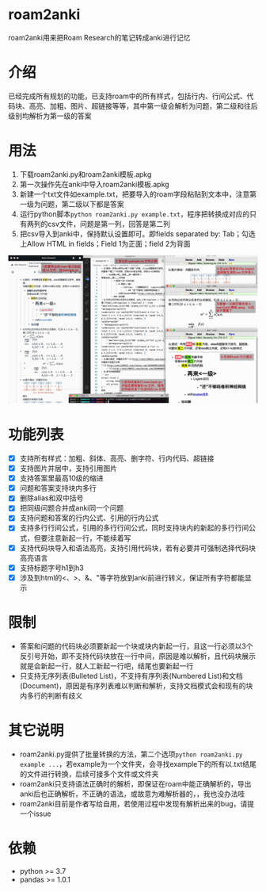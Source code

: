 # roam2anki
roam2anki用来把Roam Research的笔记转成anki进行记忆

# 介绍
已经完成所有规划的功能，已支持roam中的所有样式，包括行内、行间公式、代码块、高亮、加粗、图片、超链接等等，其中第一级会解析为问题，第二级和往后级别均解析为第一级的答案

# 用法
1. 下载roam2anki.py和roam2anki模板.apkg
2. 第一次操作先在anki中导入roam2anki模板.apkg
3. 新建一个txt文件如example.txt，把要导入的roam字段粘贴到文本中，注意第一级为问题，第二级以下都是答案
4. 运行python脚本`python roam2anki.py example.txt`，程序把转换成对应的只有两列的csv文件，问题是第一列，回答是第二列
5. 把csv导入到anki中，保持默认设置即可。即fields separated by: Tab；勾选上Allow HTML in fields；Field 1为正面；field 2为背面

![](img.jpeg)

# 功能列表
* [x] 支持所有样式：加粗、斜体、高亮、删字符、行内代码、超链接
* [x] 支持图片并居中，支持引用图片
* [x] 支持答案里最高10级的缩进
* [x] 问题和答案支持块内多行
* [x] 删除alias和双中括号
* [x] 把同级问题合并成anki同一个问题
* [x] 支持问题和答案的行内公式、引用的行内公式
* [x] 支持多行行间公式，引用的多行行间公式，同时支持块内的新起的多行行间公式，但要注意新起一行，不能续着写
* [x] 支持代码块导入和语法高亮，支持引用代码块，若有必要并可强制选择代码块高亮语言
* [x] 支持标题字号h1到h3
* [x] 涉及到html的<、>、&、"等字符放到anki前进行转义，保证所有字符都能显示

# 限制
- 答案和问题的代码块必须要新起一个块或块内新起一行，且这一行必须以3个反引号开始，即不支持代码块放在一行中间，原因是难以解析，且代码块展示就是会新起一行，就人工新起一行吧，结尾也要新起一行
- 只支持无序列表(Bulleted List)，不支持有序列表(Numbered List)和文档(Document)，原因是有序列表难以判断和解析，支持文档模式会和现有的块内多行的判断有歧义

# 其它说明
- roam2anki.py提供了批量转换的方法，第二个选项`python roam2anki.py example ...`，若example为一个文件夹，会寻找example下的所有以.txt结尾的文件进行转换，后续可接多个文件或文件夹
- roam2anki只支持语法正确时的解析，即保证在roam中能正确解析的，导出anki后也正确解析，不正确的语法，或故意为难解析器的，，我也没办法哇
- roam2anki目前是作者写给自用，若使用过程中发现有解析出来的bug，请提一个issue

# 依赖
- python >= 3.7
- pandas >= 1.0.1